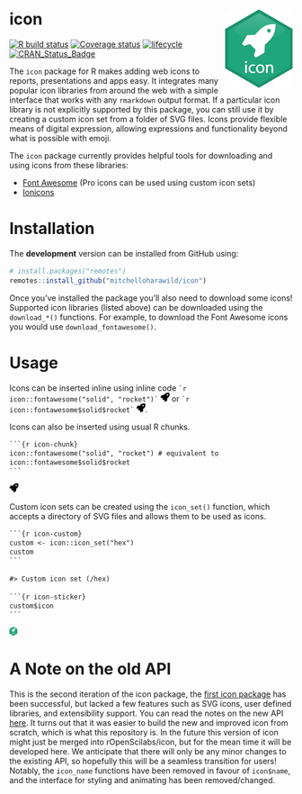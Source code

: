 
<!-- README.md is generated from README.Rmd. Please edit that file -->

# icon <img src="man/figure/logo.png" align="right" />

[![R build
status](https://github.com/mitchelloharawild/icon/workflows/R-CMD-check/badge.svg)](https://github.com/mitchelloharawild/icon/actions?workflow=R-CMD-check)
[![Coverage
status](https://codecov.io/gh/mitchelloharawild/icon/branch/master/graph/badge.svg)](https://codecov.io/gh/mitchelloharawild/icon?branch=master)
[![lifecycle](https://img.shields.io/badge/lifecycle-experimental-orange.svg)](https://www.tidyverse.org/lifecycle/#experimental)
[![CRAN\_Status\_Badge](http://www.r-pkg.org/badges/version/icon)](https://cran.r-project.org/package=icon)
<!-- [![Downloads](http://cranlogs.r-pkg.org/badges/icon?color=brightgreen)](https://cran.r-project.org/package=icon) -->

The `icon` package for R makes adding web icons to reports,
presentations and apps easy. It integrates many popular icon libraries
from around the web with a simple interface that works with any
`rmarkdown` output format. If a particular icon library is not
explicitly supported by this package, you can still use it by creating a
custom icon set from a folder of SVG files. Icons provide flexible means
of digital expression, allowing expressions and functionality beyond
what is possible with emoji.

The `icon` package currently provides helpful tools for downloading and
using icons from these libraries:

  - [Font Awesome](https://github.com/FortAwesome/Font-Awesome/) (Pro
    icons can be used using custom icon sets)
  - [Ionicons](https://github.com/ionic-team/ionicons/)

# Installation

The **development** version can be installed from GitHub using:

``` r
# install.packages("remotes")
remotes::install_github("mitchelloharawild/icon")
```

Once you’ve installed the package you’ll also need to download some
icons\! Supported icon libraries (listed above) can be downloaded using
the `download_*()` functions. For example, to download the Font Awesome
icons you would use `download_fontawesome()`.

# Usage

Icons can be inserted inline using inline code `` `r
icon::fontawesome("solid", "rocket")` ``
<img src="man/figure/gh-installation-1.svg" height="16px"/> or `` `r
icon::fontawesome$solid$rocket` ``
<img src="man/figure/gh-installation-1.svg" height="16px"/>.

Icons can also be inserted using usual R chunks.

    ```{r icon-chunk}
    icon::fontawesome("solid", "rocket") # equivalent to icon::fontawesome$solid$rocket
    ```

<img src="man/figure/unnamed-chunk-2-1.svg" height="16px"/>

Custom icon sets can be created using the `icon_set()` function, which
accepts a directory of SVG files and allows them to be used as icons.

    ```{r icon-custom}
    custom <- icon::icon_set("hex")
    custom
    ```

    #> Custom icon set (/hex)

    ```{r icon-sticker}
    custom$icon
    ```

<img src="man/figure/icon-sticker-1.svg" height="16px"/>

# A Note on the old API

This is the second iteration of the icon package, the [first icon
package](https://github.com/ropenscilabs/icon) has been successful, but
lacked a few features such as SVG icons, user defined libraries, and
extensibility support. You can read the notes on the new API
[here](https://github.com/ropenscilabs/icon/issues/19). It turns out
that it was easier to build the new and improved icon from scratch,
which is what this repository is. In the future this version of icon
might just be merged into rOpenScilabs/icon, but for the mean time it
will be developed here. We anticipate that there will only be any minor
changes to the existing API, so hopefully this will be a seamless
transition for users\! Notably, the `icon_name` functions have been
removed in favour of `icon$name`, and the interface for styling and
animating has been removed/changed.

